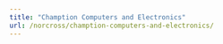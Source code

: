 ```yaml
---
title: "Chamption Computers and Electronics"
url: /norcross/chamption-computers-and-electronics/
---
```

